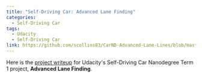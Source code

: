 ```yaml
---
title: "Self-Driving Car: Advanced Lane Finding"
categories:
  - Self-Driving Car
tags:
  - Udacity
  - Self-Driving Car
link: https://github.com/scollins83/CarND-Advanced-Lane-Lines/blob/master/README.md
---
```


Here is the [project writeup](#) for Udacity's Self-Driving Car Nanodegree Term 1 project, **Advanced Lane Finding**.